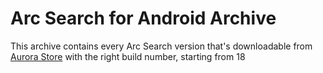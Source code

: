 # Arc Search for Android Archive
This archive contains every Arc Search version that's downloadable from [Aurora Store](https://auroraoss.com/) with the right build number, starting from 18
